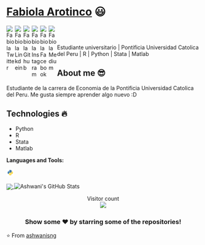  # <a href="https://www.linkedin.com/in/Fabiola Arotinco/">Fabiola Arotinco</a> :smiley:
 
 <a href="https://twitter.com/ashwanisng">
  <img align="left" alt="Fabiola Twitter" width="22px" src="https://cdn.jsdelivr.net/npm/simple-icons@v3/icons/twitter.svg" />
</a>
<a href="https://linkedin.com/in/ashwanisng">
  <img align="left" alt="Fabiola Linkdein" width="22px" src="https://cdn.jsdelivr.net/npm/simple-icons@v3/icons/linkedin.svg" />
</a>
<a href="https://github.com/ashwanisng">
  <img align="left" alt="Fabiola Github" width="22px" src="https://cdn.jsdelivr.net/npm/simple-icons@v3/icons/github.svg" />
</a>
<a href="https://instagram.com/ashwanisng">
  <img align="left" alt="Fabiola Instagram" width="22px" src="https://cdn.jsdelivr.net/npm/simple-icons@v3/icons/instagram.svg" />
</a>
<a href="https://www.facebook.com/ashwani1406">
  <img align="left" alt="Fabiola Facebook" width="22px" src="https://cdn.jsdelivr.net/npm/simple-icons@v3/icons/facebook.svg" />
</a>
<a href="https://medium.com/@ashwanisng">
  <img align="left" alt="Fabiola Medium" width="22px" src="https://cdn.jsdelivr.net/npm/simple-icons@v3/icons/medium.svg" />
</a>

<br/>
<br/>

Estudiante universitario | Pontificia Universidad Catolica del Peru | R | Python | Stata | Matlab 

## About me :sunglasses:
Estudiante de la carrera de Economia de la Pontificia Universidad Catolica del Peru. Me gusta siempre aprender algo nuevo :D

## Technologies :fire:
- Python
- R
- Stata
- Matlab

**Languages and Tools:**  

<code><img height="20" src="https://raw.githubusercontent.com/github/explore/80688e429a7d4ef2fca1e82350fe8e3517d3494d/topics/python/python.png"></code>

<a href="https://github.com/ashwanisng">
  <img align="center" src="https://github-readme-stats.vercel.app/api/top-langs/?username=ashwanisng&theme=radical&hide=glsl,python" />
</a>

<img src="https://github-readme-stats.vercel.app/api?username=ashwanisng&&show_icons=true&theme=radical&line_height=27&v=5" alt="Ashwani's GitHub Stats" />
 


<p align="center"> 
  Visitor count<br>
  <img src="https://profile-counter.glitch.me/ashwanisng/count.svg" />
</p>


<div align="center">

### Show some ❤️ by starring some of the repositories!

</div>

⭐️ From [ashwanisng](https://github.com/ashwanisng)
